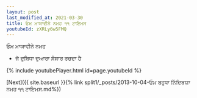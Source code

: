 ```yaml
---
layout: post
last_modified_at: 2021-03-30
title: ਓਮ ਮਾਯਾਵੀਨੇ ਨਮਹ ੧੧ ਟਾਇਮਸ
youtubeId: zXRLy6w5FMQ
---
```

 
 
 ਓਮ ਮਾਯਾਵੀਨੇ ਨਮਹ  
 
 -  ਜੋ ਦੁਬਿਧਾ ਦੁਆਰਾ ਸੰਸਾਰ ਰਚਦਾ ਹੈ 
 
  
 
  
 
 
 
 
 
 


{% include youtubePlayer.html id=page.youtubeId %}
 
[Next]({{ site.baseurl }}{% link  split1/_posts/2013-10-04-ਓਮ ਬਹੁਧਾ ਨਿੰਦਿਥਯਾ ਨਮਹ ੧੧ ਟਾਇਮਸ.md%})
 
